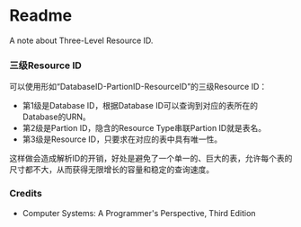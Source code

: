 # Readme
A note about Three-Level Resource ID.

### 三级Resource ID

可以使用形如“DatabaseID-PartionID-ResourceID”的三级Resource ID：
- 第1级是Database ID，根据Database ID可以查询到对应的表所在的Database的URN。
- 第2级是Partion ID，隐含的Resource Type串联Partion ID就是表名。
- 第3级是Resource ID，只要求在对应的表中具有唯一性。

这样做会造成解析ID的开销，好处是避免了一个单一的、巨大的表，允许每个表的尺寸都不大，从而获得无限增长的容量和稳定的查询速度。

### Credits
- Computer Systems: A Programmer's Perspective, Third Edition
